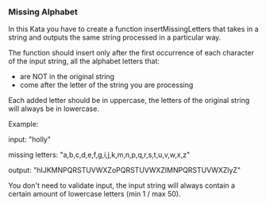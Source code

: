 ### Missing Alphabet

In this Kata you have to create a function insertMissingLetters that takes in a string and outputs the same string processed in a particular way.

The function should insert only after the first occurrence of each character of the input string, all the alphabet letters that:

* are NOT in the original string
* come after the letter of the string you are processing

Each added letter should be in uppercase, the letters of the original string will always be in lowercase.

Example:

input: "holly"

missing letters: "a,b,c,d,e,f,g,i,j,k,m,n,p,q,r,s,t,u,v,w,x,z"

output: "hIJKMNPQRSTUVWXZoPQRSTUVWXZlMNPQRSTUVWXZlyZ"

You don't need to validate input, the input string will always contain a certain amount of lowercase letters (min 1 / max 50).

